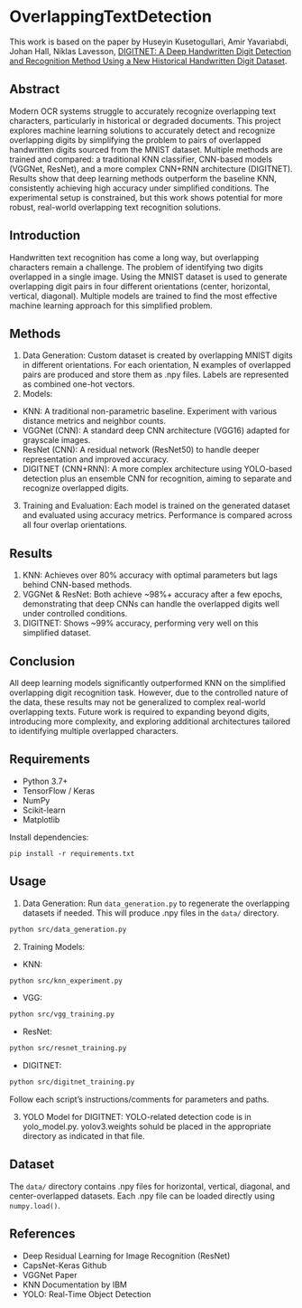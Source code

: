 # OverlappingTextDetection

This work is based on the paper by Huseyin Kusetogullari, Amir Yavariabdi, Johan Hall, Niklas Lavesson, [DIGITNET: A Deep Handwritten Digit Detection and Recognition Method Using a New Historical Handwritten Digit Dataset](http://dx.doi.org/10.1016/j.bdr.2020.100182).

## Abstract
Modern OCR systems struggle to accurately recognize overlapping text characters, particularly in historical or degraded documents. This project explores machine learning solutions to accurately detect and recognize overlapping digits by simplifying the problem to pairs of overlapped handwritten digits sourced from the MNIST dataset. Multiple methods are trained and compared: a traditional KNN classifier, CNN-based models (VGGNet, ResNet), and a more complex CNN+RNN architecture (DIGITNET). Results show that deep learning methods outperform the baseline KNN, consistently achieving high accuracy under simplified conditions. The experimental setup is constrained, but this work shows potential for more robust, real-world overlapping text recognition solutions.

## Introduction
Handwritten text recognition has come a long way, but overlapping characters remain a challenge. The problem of identifying two digits overlapped in a single image. Using the MNIST dataset is used to generate overlapping digit pairs in four different orientations (center, horizontal, vertical, diagonal). Multiple models are trained to find the most effective machine learning approach for this simplified problem.

## Methods
1. Data Generation:
Custom dataset is created by overlapping MNIST digits in different orientations. For each orientation, N examples of overlapped pairs are produced and store them as .npy files. Labels are represented as combined one-hot vectors.
2. Models:
- KNN: A traditional non-parametric baseline. Experiment with various distance metrics and neighbor counts.
- VGGNet (CNN): A standard deep CNN architecture (VGG16) adapted for grayscale images.
- ResNet (CNN): A residual network (ResNet50) to handle deeper representation and improved accuracy.
- DIGITNET (CNN+RNN): A more complex architecture using YOLO-based detection plus an ensemble CNN for recognition, aiming to separate and recognize overlapped digits.
3. Training and Evaluation: Each model is trained on the generated dataset and evaluated using accuracy metrics. Performance is compared across all four overlap orientations.

## Results
1. KNN: Achieves over 80% accuracy with optimal parameters but lags behind CNN-based methods.
2. VGGNet & ResNet: Both achieve ~98%+ accuracy after a few epochs, demonstrating that deep CNNs can handle the overlapped digits well under controlled conditions.
3. DIGITNET: Shows ~99% accuracy, performing very well on this simplified dataset.
   
## Conclusion
All deep learning models significantly outperformed KNN on the simplified overlapping digit recognition task. However, due to the controlled nature of the data, these results may not be generalized to complex real-world overlapping texts. Future work is required to expanding beyond digits, introducing more complexity, and exploring additional architectures tailored to identifying multiple overlapped characters.

## Requirements
- Python 3.7+
- TensorFlow / Keras
- NumPy
- Scikit-learn
- Matplotlib

Install dependencies:
```
pip install -r requirements.txt
```

## Usage
1. Data Generation:
Run `data_generation.py` to regenerate the overlapping datasets if needed. This will produce .npy files in the `data/` directory.
```bash
python src/data_generation.py
```

2. Training Models:
- KNN:
```bash
python src/knn_experiment.py
```
- VGG:
```bash
python src/vgg_training.py
```
- ResNet:
```bash
python src/resnet_training.py
```
- DIGITNET:
```bash
python src/digitnet_training.py
```

Follow each script’s instructions/comments for parameters and paths.

3. YOLO Model for DIGITNET:
YOLO-related detection code is in yolo_model.py. yolov3.weights sohuld be placed in the appropriate directory as indicated in that file.

## Dataset
The `data/` directory contains .npy files for horizontal, vertical, diagonal, and center-overlapped datasets. Each .npy file can be loaded directly using `numpy.load()`.

## References
- Deep Residual Learning for Image Recognition (ResNet)
- CapsNet-Keras Github
- VGGNet Paper
- KNN Documentation by IBM
- YOLO: Real-Time Object Detection
